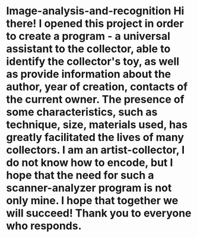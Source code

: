 # Image-analysis-and-recognition   Hi there! I opened this project in order to create a program - a universal assistant to the collector, able to identify the collector's toy, as well as provide information about the author, year of creation, contacts of the current owner. The presence of some characteristics, such as technique, size, materials used, has greatly facilitated the lives of many collectors. I am an artist-collector, I do not know how to encode, but I hope that the need for such a scanner-analyzer program is not only mine. I hope that together we will succeed! Thank you to everyone who responds.
